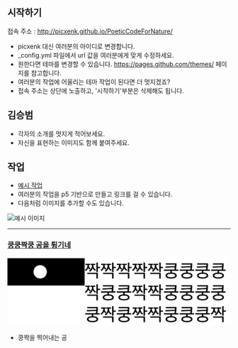 ## 시작하기

접속 주소 : <http://picxenk.github.io/PoeticCodeForNature/>
 * picxenk 대신 여러분의 아이디로 변경합니다.
 * \_config.yml 파일에서 url 값을 여러분에게 맞게 수정하세요.
 * 원한다면 테마를 변경할 수 있습니다. <https://pages.github.com/themes/> 페이지를 참고합니다.
 * 여러분의 작업에 어울리는 테마 작업이 된다면 더 멋지겠죠?
 * 접속 주소는 상단에 노출하고, '시작하기'부분은 삭제해도 됩니다.

## 김승범
 * 각자의 소개를 멋지게 적어보세요.
 * 자신을 표현하는 이미지도 함께 붙여주세요.

## 작업
 * [예시 작업](./example/)
 * 여러분의 작업을 p5 기반으로 만들고 링크를 걸 수 있습니다.
 * 다음처럼 이미지를 추가할 수도 있습니다.

 ![예시 이미지](./example_img.png)

 ----
### [쿵쿵짝쿵 공을 튕기네](./ex01/)
 ![쿵쿵짝쿵](./kungzzak.png)
  * 쿵짝을 찍어내는 공
